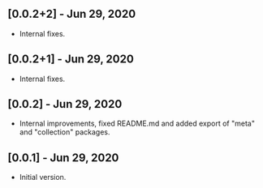 ## [0.0.2+2] - Jun 29, 2020

* Internal fixes.

## [0.0.2+1] - Jun 29, 2020

* Internal fixes.

## [0.0.2] - Jun 29, 2020

* Internal improvements, fixed README.md and added export of "meta" and "collection" packages.

## [0.0.1] - Jun 29, 2020

* Initial version.
